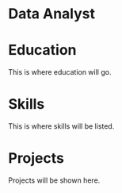 # Data Analyst

# Education
This is where education will go.

# Skills
This is where skills will be listed.

# Projects
Projects will be shown here.
